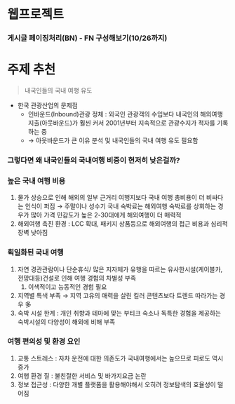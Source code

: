 # 웹프로젝트
### 게시글 페이징처리(BN) - FN 구성해보기(10/26까지)

# 주제 추천
> 내국인들의 국내 여행 유도

- 한국 관광산업의 문제점
    - 인바운드(Inbound)관광 정체 : 외국인 관광객의 수입보다 내국인의 해외여행지출(아웃바운드)가 훨씬 커서 2001년부터 지속적으로 관광수지가 적자를 기록하는 중
    - → 아웃바운드가 큰 이유 분석 및 내국인들의 국내 여행 유도 필요함

### 그렇다면 왜 내국인들의 국내여행 비중이 현저히 낮은걸까?

### 높은 국내 여행 비용

1. 물가 상승으로 인해 해외의 일부 근거리 여행지보다 국내 여행 총비용이 더 비싸다는 인식이 퍼짐 → 주말이나 성수기 국내 숙박료는 해외여행 숙박료를 상회하는 경우가 많아 가격 민감도가 높은 2-30대에게 해외여행이 더 매력적
2. 해외여행 촉진 환경 : LCC 확대, 패키지 상품등으로 해외여행의 접근 비용과 심리적 장벽 낮아짐

### 획일화된 국내 여행

1. 자연 경관관람이나 단순휴식/ 많은 지자체가 유행을 따르는 유사한시설(케이블카, 전망대등)건설로 인해 여행 경험의 차별성 부족
    1. 이색적이고 능동적인 경험 필요
2. 지역별 특색 부족 → 지역 고유의 매력을 살린 킬러 콘텐츠보다 트렌드 따라가는 경우 多
3. 숙박 시설 한계 : 개인 취향과 테마에 맞는 부티크 숙소나 독특한 경험을 제공하는 숙박시설의 다양성이 해외에 비해 부족

### 여행 편의성 및 환경 요인

1. 교통 스트레스 : 자차 운전에 대한 의존도가 국내여행에서는 높으므로 피로도 역시 증가
2. 여행 환경 질 : 불친절한 서비스 및 바가지요금 논란
3. 정보 접근성 : 다양한 개별 플랫폼을 활용해야해서 오히려 정보탐색의 효율성이 떨어짐



